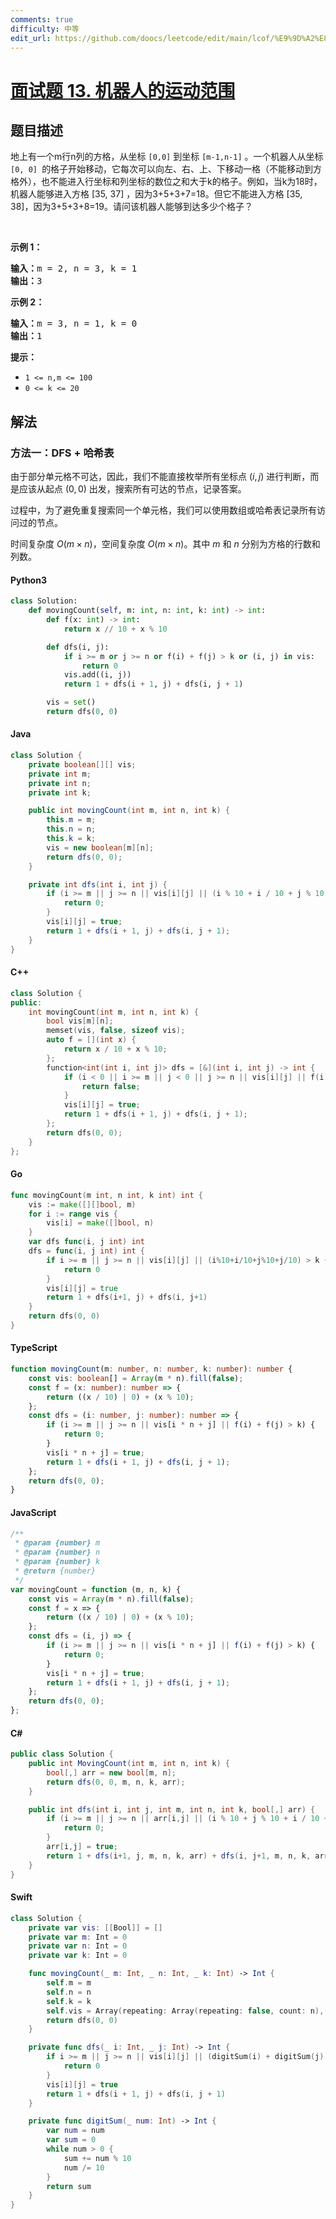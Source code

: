 ```yaml
---
comments: true
difficulty: 中等
edit_url: https://github.com/doocs/leetcode/edit/main/lcof/%E9%9D%A2%E8%AF%95%E9%A2%9813.%20%E6%9C%BA%E5%99%A8%E4%BA%BA%E7%9A%84%E8%BF%90%E5%8A%A8%E8%8C%83%E5%9B%B4/README.md
---
```


<!-- problem:start -->

# [面试题 13. 机器人的运动范围](https://leetcode.cn/problems/ji-qi-ren-de-yun-dong-fan-wei-lcof/)

## 题目描述

<!-- description:start -->

<p>地上有一个m行n列的方格，从坐标 <code>[0,0]</code> 到坐标 <code>[m-1,n-1]</code> 。一个机器人从坐标 <code>[0, 0] </code>的格子开始移动，它每次可以向左、右、上、下移动一格（不能移动到方格外），也不能进入行坐标和列坐标的数位之和大于k的格子。例如，当k为18时，机器人能够进入方格 [35, 37] ，因为3+5+3+7=18。但它不能进入方格 [35, 38]，因为3+5+3+8=19。请问该机器人能够到达多少个格子？</p>

<p>&nbsp;</p>

<p><strong>示例 1：</strong></p>

<pre><strong>输入：</strong>m = 2, n = 3, k = 1
<strong>输出：</strong>3
</pre>

<p><strong>示例 2：</strong></p>

<pre><strong>输入：</strong>m = 3, n = 1, k = 0
<strong>输出：</strong>1
</pre>

<p><strong>提示：</strong></p>

<ul>
	<li><code>1 &lt;= n,m &lt;= 100</code></li>
	<li><code>0 &lt;= k&nbsp;&lt;= 20</code></li>
</ul>

<!-- description:end -->

## 解法

<!-- solution:start -->

### 方法一：DFS + 哈希表

由于部分单元格不可达，因此，我们不能直接枚举所有坐标点 $(i, j)$ 进行判断，而是应该从起点 $(0, 0)$ 出发，搜索所有可达的节点，记录答案。

过程中，为了避免重复搜索同一个单元格，我们可以使用数组或哈希表记录所有访问过的节点。

时间复杂度 $O(m \times n)$，空间复杂度 $O(m \times n)$。其中 $m$ 和 $n$ 分别为方格的行数和列数。

<!-- tabs:start -->

#### Python3

```python
class Solution:
    def movingCount(self, m: int, n: int, k: int) -> int:
        def f(x: int) -> int:
            return x // 10 + x % 10

        def dfs(i, j):
            if i >= m or j >= n or f(i) + f(j) > k or (i, j) in vis:
                return 0
            vis.add((i, j))
            return 1 + dfs(i + 1, j) + dfs(i, j + 1)

        vis = set()
        return dfs(0, 0)
```

#### Java

```java
class Solution {
    private boolean[][] vis;
    private int m;
    private int n;
    private int k;

    public int movingCount(int m, int n, int k) {
        this.m = m;
        this.n = n;
        this.k = k;
        vis = new boolean[m][n];
        return dfs(0, 0);
    }

    private int dfs(int i, int j) {
        if (i >= m || j >= n || vis[i][j] || (i % 10 + i / 10 + j % 10 + j / 10) > k) {
            return 0;
        }
        vis[i][j] = true;
        return 1 + dfs(i + 1, j) + dfs(i, j + 1);
    }
}
```

#### C++

```cpp
class Solution {
public:
    int movingCount(int m, int n, int k) {
        bool vis[m][n];
        memset(vis, false, sizeof vis);
        auto f = [](int x) {
            return x / 10 + x % 10;
        };
        function<int(int i, int j)> dfs = [&](int i, int j) -> int {
            if (i < 0 || i >= m || j < 0 || j >= n || vis[i][j] || f(i) + f(j) > k) {
                return false;
            }
            vis[i][j] = true;
            return 1 + dfs(i + 1, j) + dfs(i, j + 1);
        };
        return dfs(0, 0);
    }
};
```

#### Go

```go
func movingCount(m int, n int, k int) int {
	vis := make([][]bool, m)
	for i := range vis {
		vis[i] = make([]bool, n)
	}
	var dfs func(i, j int) int
	dfs = func(i, j int) int {
		if i >= m || j >= n || vis[i][j] || (i%10+i/10+j%10+j/10) > k {
			return 0
		}
		vis[i][j] = true
		return 1 + dfs(i+1, j) + dfs(i, j+1)
	}
	return dfs(0, 0)
}
```

#### TypeScript

```ts
function movingCount(m: number, n: number, k: number): number {
    const vis: boolean[] = Array(m * n).fill(false);
    const f = (x: number): number => {
        return ((x / 10) | 0) + (x % 10);
    };
    const dfs = (i: number, j: number): number => {
        if (i >= m || j >= n || vis[i * n + j] || f(i) + f(j) > k) {
            return 0;
        }
        vis[i * n + j] = true;
        return 1 + dfs(i + 1, j) + dfs(i, j + 1);
    };
    return dfs(0, 0);
}
```

#### JavaScript

```js
/**
 * @param {number} m
 * @param {number} n
 * @param {number} k
 * @return {number}
 */
var movingCount = function (m, n, k) {
    const vis = Array(m * n).fill(false);
    const f = x => {
        return ((x / 10) | 0) + (x % 10);
    };
    const dfs = (i, j) => {
        if (i >= m || j >= n || vis[i * n + j] || f(i) + f(j) > k) {
            return 0;
        }
        vis[i * n + j] = true;
        return 1 + dfs(i + 1, j) + dfs(i, j + 1);
    };
    return dfs(0, 0);
};
```

#### C#

```cs
public class Solution {
    public int MovingCount(int m, int n, int k) {
        bool[,] arr = new bool[m, n];
        return dfs(0, 0, m, n, k, arr);
    }

    public int dfs(int i, int j, int m, int n, int k, bool[,] arr) {
        if (i >= m || j >= n || arr[i,j] || (i % 10 + j % 10 + i / 10 + j / 10) > k) {
            return 0;
        }
        arr[i,j] = true;
        return 1 + dfs(i+1, j, m, n, k, arr) + dfs(i, j+1, m, n, k, arr);
    }
}
```

#### Swift

```swift
class Solution {
    private var vis: [[Bool]] = []
    private var m: Int = 0
    private var n: Int = 0
    private var k: Int = 0

    func movingCount(_ m: Int, _ n: Int, _ k: Int) -> Int {
        self.m = m
        self.n = n
        self.k = k
        self.vis = Array(repeating: Array(repeating: false, count: n), count: m)
        return dfs(0, 0)
    }

    private func dfs(_ i: Int, _ j: Int) -> Int {
        if i >= m || j >= n || vis[i][j] || (digitSum(i) + digitSum(j)) > k {
            return 0
        }
        vis[i][j] = true
        return 1 + dfs(i + 1, j) + dfs(i, j + 1)
    }

    private func digitSum(_ num: Int) -> Int {
        var num = num
        var sum = 0
        while num > 0 {
            sum += num % 10
            num /= 10
        }
        return sum
    }
}
```

<!-- tabs:end -->

<!-- solution:end -->

<!-- problem:end -->
